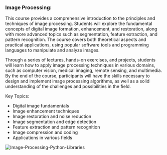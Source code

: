 ### Image Processing:

This course provides a comprehensive introduction to the principles and techniques of image processing. Students will explore the fundamental concepts of digital image formation, enhancement, and restoration, along with more advanced topics such as segmentation, feature extraction, and pattern recognition. The course covers both theoretical aspects and practical applications, using popular software tools and programming languages to manipulate and analyze images.

Through a series of lectures, hands-on exercises, and projects, students will learn how to apply image processing techniques in various domains, such as computer vision, medical imaging, remote sensing, and multimedia. By the end of the course, participants will have the skills necessary to design and implement image processing algorithms, as well as a solid understanding of the challenges and possibilities in the field.

Key Topics:

- Digital image fundamentals
- Image enhancement techniques
- Image restoration and noise reduction
- Image segmentation and edge detection
- Feature extraction and pattern recognition
- Image compression and coding
- Applications in various fields


![Image-Processing-Python-Libraries](https://github.com/user-attachments/assets/7ee1070a-0534-406f-8117-bf93f353b155)
